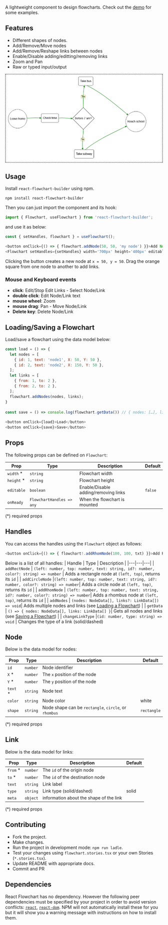 A lightweight component to design flowcharts. Check out the [demo](https://d5y3kk.csb.app/) for some examples.

## Features

- Different shapes of nodes.
- Add/Remove/Move nodes
- Add/Remove/Reshape links between nodes
- Enable/Disable adding/editting/removing links
- Zoom and Pan
- Raw or typed input/output

![Screenshot of ImageAnnotator](https://github.com/TaqBostan/content/blob/main/flowchart.png?raw=true)

## Usage

Install `react-flowchart-builder` using npm.

```shell
npm install react-flowchart-builder
```

Then you can just import the component and its hook:

```js
import { Flowchart, useFlowchart } from 'react-flowchart-builder';
```

and use it as below:

```js
const { setHandles, flowchart } = useFlowchart();
```

```js
<button onClick={() => { flowchart.addNode(50, 50, 'my node') }}>Add Node</button>
<Flowchart setHandles={setHandles} width='700px' height='400px' editable={true} />
```

Clicking the button creates a new node at `x = 50, y = 50`. Drag the orange square from one node to another to add links.

### Mouse and Keyboard events

- **click**: Edit/Stop Edit Links - Select Node/Link
- **double click**: Edit Node/Link text
- **mouse wheel**: Zoom
- **mouse drag**: Pan - Move Node/Link
- **Delete key**: Delete Node/Link

## Loading/Saving a Flowchart

Load/save a flowchart using the data model below:

```js
const load = () => {
  let nodes = [
    { id: 1, text: 'node1', X: 50, Y: 50 },
    { id: 2, text: 'node2', X: 150, Y: 50 },
  ];
  let links = [
    { from: 1, to: 2 },
    { from: 2, to: 2 },
  ];
  flowchart.addNodes(nodes, links);
}

const save = () => console.log(flowchart.getData()) // { nodes: […], links: […] }
```

```js
<button onClick={load}>Load</button>
<button onClick={save}>Save</button>
```

## Props

The following props can be defined on `Flowchart`:

| Prop | Type | Description | Default |
|---|---|---|---|
| `width` \* | `string` | Flowchart width |  |
| `height` \* | `string` | Flowchart height |  |
| `editable` | `boolean` | Enable/Disable adding/removing links | `false` |
| `onReady` | `FlowchartHandles => any` | When the flowchart is mounted |   |

(\*) required props

## Handles
You can access the handles using the `Flowchart` object as follows:

```js
<button onClick={() => { flowchart!.addRhomNode(100, 100, txt) }}>Add Rhombus Node</button>
```

Below is a list of all handles:
| Handle | Type | Description |
|---|---|---|
| `addRectNode` | `(left: number, top: number, text: string, id?: number, color?: string) => number` | Adds a rectangle node at `(left, top)`, returns its `id` |
| `addCircleNode` |`(left: number, top: number, text: string, id?: number, color?: string) => number`| Adds a circle node at `(left, top)`, returns its `id` |
| `addRhomNode` | `(left: number, top: number, text: string, id?: number, color?: string) => number`| Adds a rhombus node at `(left, top)`, returns its `id` |
| `addNodes` | `(nodes: NodeData[], links?: LinkData[]) => void`| Adds multiple nodes and links (see [Loading a Flowchart](#loadingsaving-a-flowchart)) |
| `getData` | `() => { nodes: NodeData[], links: LinkData[] }`| Gets all nodes and links (see [Saving a Flowchart](#loadingsaving-a-flowchart)) |
| `changeLinkType` |`(id: number, type: string) => void` | Changes the type of a link (solid/dashed)


## Node

Below is the data model for nodes:

| Prop | Type | Description | Default |
|---|---|---|---|
| `id` | `number` | Node identifier |  |
| `X` \* | `number` | The `x` position of the node |  |
| `Y` \* | `number` | The `y` position of the node |  |
| `text` \* | `string` | Node text |  |
| `color` | `string` | Node color | white |
| `shape` | `string` | Node shape can be `rectangle`, `circle`, or `rhombus` | `rectangle` |

(\*) required props

## Link

Below is the data model for links:

| Prop | Type | Description | Default |
|---|---|---|---|
| `from` \* | `number` | The `id` of the origin node |  |
| `to` \* | `number` | The `id` of the destination node |  |
| `text` | `string` | Link label |  |
| `type` | `string` | Link type (solid/dashed) | solid |
| `meta` | `object` | information about the shape of the link | |

(\*) required props

## Contributing

- Fork the project.
- Make changes.
- Run the project in development mode: `npm run ladle`.
- Test your changes using `flowchart.stories.tsx` or your own Stories (`*.stories.tsx`).
- Update README with appropriate docs.
- Commit and PR

## Dependencies

React Flowchart has no dependency. However the following peer dependencies must be specified by your project in order to avoid version conflicts:
[`react`](https://www.npmjs.com/package/react),
[`react-dom`](https://www.npmjs.com/package/react-dom).
NPM will not automatically install these for you but it will show you a warning message with instructions on how to install them.
